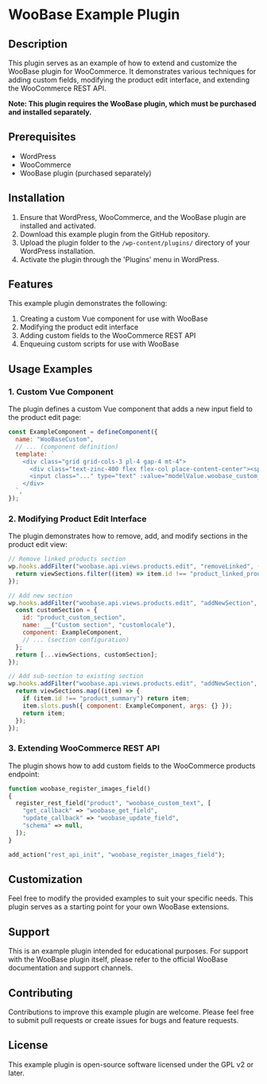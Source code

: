 # WooBase Example Plugin

## Description

This plugin serves as an example of how to extend and customize the WooBase plugin for WooCommerce. It demonstrates various techniques for adding custom fields, modifying the product edit interface, and extending the WooCommerce REST API.

**Note: This plugin requires the WooBase plugin, which must be purchased and installed separately.**

## Prerequisites

- WordPress
- WooCommerce
- WooBase plugin (purchased separately)

## Installation

1. Ensure that WordPress, WooCommerce, and the WooBase plugin are installed and activated.
2. Download this example plugin from the GitHub repository.
3. Upload the plugin folder to the `/wp-content/plugins/` directory of your WordPress installation.
4. Activate the plugin through the 'Plugins' menu in WordPress.

## Features

This example plugin demonstrates the following:

1. Creating a custom Vue component for use with WooBase
2. Modifying the product edit interface
3. Adding custom fields to the WooCommerce REST API
4. Enqueuing custom scripts for use with WooBase

## Usage Examples

### 1. Custom Vue Component

The plugin defines a custom Vue component that adds a new input field to the product edit page:

```javascript
const ExampleComponent = defineComponent({
  name: "WooBaseCustom",
  // ... (component definition)
  template: `
	<div class="grid grid-cols-3 pl-4 gap-4 mt-4">
	  <div class="text-zinc-400 flex flex-col place-content-center"><span>Custom text value</span></div>
	  <input class="..." type="text" :value="modelValue.woobase_custom_text" @input="updateValue">
	</div>
  `,
});
```

### 2. Modifying Product Edit Interface

The plugin demonstrates how to remove, add, and modify sections in the product edit view:

```javascript
// Remove linked products section
wp.hooks.addFilter("woobase.api.views.products.edit", "removeLinked", (viewSections) => {
  return viewSections.filter((item) => item.id !== "product_linked_products");
});

// Add new section
wp.hooks.addFilter("woobase.api.views.products.edit", "addNewSection", (viewSections) => {
  const customSection = {
    id: "product_custom_section",
    name: __("Custom section", "customlocale"),
    component: ExampleComponent,
    // ... (section configuration)
  };
  return [...viewSections, customSection];
});

// Add sub-section to existing section
wp.hooks.addFilter("woobase.api.views.products.edit", "addNewSection", (viewSections) => {
  return viewSections.map((item) => {
    if (item.id !== "product_summary") return item;
    item.slots.push({ component: ExampleComponent, args: {} });
    return item;
  });
});
```

### 3. Extending WooCommerce REST API

The plugin shows how to add custom fields to the WooCommerce products endpoint:

```php
function woobase_register_images_field()
{
  register_rest_field("product", "woobase_custom_text", [
    "get_callback" => "woobase_get_field",
    "update_callback" => "woobase_update_field",
    "schema" => null,
  ]);
}

add_action("rest_api_init", "woobase_register_images_field");
```

## Customization

Feel free to modify the provided examples to suit your specific needs. This plugin serves as a starting point for your own WooBase extensions.

## Support

This is an example plugin intended for educational purposes. For support with the WooBase plugin itself, please refer to the official WooBase documentation and support channels.

## Contributing

Contributions to improve this example plugin are welcome. Please feel free to submit pull requests or create issues for bugs and feature requests.

## License

This example plugin is open-source software licensed under the GPL v2 or later.
